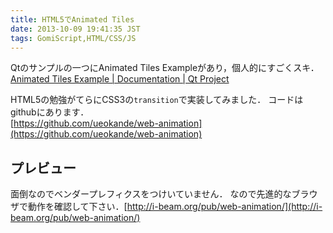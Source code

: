 ```yaml
---
title: HTML5でAnimated Tiles
date: 2013-10-09 19:41:35 JST
tags: GomiScript,HTML/CSS/JS
---
```


Qtのサンプルの一つにAnimated Tiles Exampleがあり，個人的にすごくスキ．  
[Animated Tiles Example | Documentation | Qt Project](http://qt-project.org/doc/qt-4.8/animation-animatedtiles.html)

HTML5の勉強がてらにCSS3の`transition`で実装してみました．
コードはgithubにあります．  
[https://github.com/ueokande/web-animation](https://github.com/ueokande/web-animation)

## プレビュー

面倒なのでベンダープレフィクスをつけいていません．
なので先進的なブラウザで動作を確認して下さい．[http://i-beam.org/pub/web-animation/](http://i-beam.org/pub/web-animation/)

